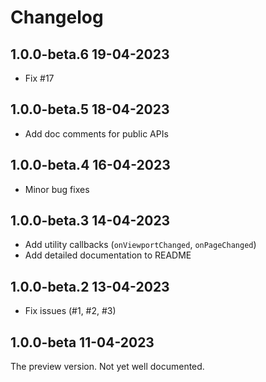 # Changelog

## 1.0.0-beta.6 19-04-2023

- Fix #17

## 1.0.0-beta.5 18-04-2023

- Add doc comments for public APIs

## 1.0.0-beta.4 16-04-2023

- Minor bug fixes

## 1.0.0-beta.3 14-04-2023

- Add utility callbacks (`onViewportChanged`, `onPageChanged`)
- Add detailed documentation to README

## 1.0.0-beta.2 13-04-2023

- Fix issues (#1, #2, #3)

## 1.0.0-beta 11-04-2023

The preview version. Not yet well documented.
